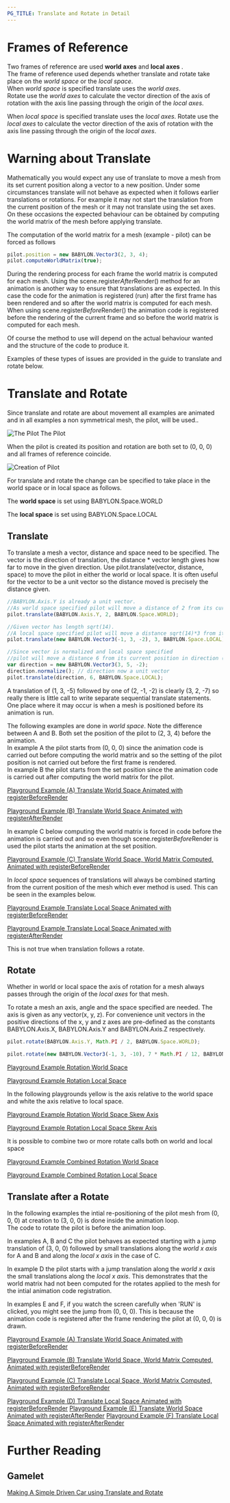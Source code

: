 ```yaml
---
PG_TITLE: Translate and Rotate in Detail
---
```


# Frames of Reference

Two frames of reference are used **world axes** and **local axes** .  
The frame of reference used depends whether translate and rotate take place on the *world space* or the *local space*.  
When *world space* is specified translate uses the *world axes*.  
Rotate use the *world axes* to calculate the vector direction of the axis of rotation with the axis line passing through the origin of the *local axes*. 

When *local space* is specified translate uses the *local axes*. 
Rotate use the *local axes*  to calculate the vector direction of the axis of rotation with the axis line passing through the origin of the *local axes*. 

# Warning about Translate

Mathematically you would expect any use of translate to move a mesh from its set current position along a vector to a new position. 
Under some circumstances translate will not behave as expected when it follows earlier translations or rotations. For example it may not start the 
translation from the current position of the mesh or it may not translate using the set axes. On these occasions the expected behaviour 
can be obtained by computing the world matrix of the mesh before applying translate. 

The computation of the world matrix for a mesh (example - pilot) can be forced as follows 
```javascript
pilot.position = new BABYLON.Vector3(2, 3, 4);
pilot.computeWorldMatrix(true);
```

During the rendering process for each frame the world matrix is computed for each mesh. Using the scene.register*After*Render() method for an animation is another way to ensure 
that translations are as expected. In this case the code for the animation is registered (run) after the first frame has been rendered and so after the world matrix is computed 
for each mesh. When using scene.register*Before*Render() the animation code is registered before the rendering of the current frame 
and so before the world matrix is computed for each mesh.

Of course the method to use will depend on the actual behaviour wanted and the structure of the code to produce it. 

Examples of these types of issues are provided in the guide to translate and rotate below.

# Translate and Rotate

Since translate and rotate are about movement all examples are animated and in all examples a non symmetrical mesh, the pilot, will be used.. 

![The Pilot](/img/tutorials/Mesh/pilot.jpg)
The Pilot

When the pilot is created its position and rotation are both set to (0, 0, 0) and all frames of reference 
coincide.

![Creation of Pilot](/img/tutorials/Mesh/pilot1.jpg)

For translate and rotate the change can be specified to take place in the world space or in local space as follows. 

The **world space** is set using BABYLON.Space.WORLD

The **local space** is set using BABYLON.Space.LOCAL

## Translate 

To translate a mesh a vector, distance and space need to be specified. The vector is the direction of translation, the distance * vector length gives how far to move in the given direction. 
Use pilot.translate(vector, distance, space) to move the pilot in either the world or local space. 
It is often useful for the vector to be a unit vector so the distance moved is precisely the distance given.

```javascript
//BABYLON.Axis.Y is already a unit vector. 
//As world space specified pilot will move a distance of 2 from its current position in the direction (0, 1, 0).
pilot.translate(BABYLON.Axis.Y, 2, BABYLON.Space.WORLD);

//Given vector has length sqrt(14). 
//A local space specified pilot will move a distance sqrt(14)*3 from its current position in direction (-1, 3, -2)
pilot.translate(new BABYLON.Vector3(-1, 3, -2), 3, BABYLON.Space.LOCAL);

//Since vector is normalized and local space specified 
//pilot will move a distance 6 from its current position in direction (3, 5, -2)
var direction = new BABYLON.Vector3(3, 5, -2);
direction.normalize(); // direction now a unit vector
pilot.translate(direction, 6, BABYLON.Space.LOCAL);
```

A translation of (1, 3, -5) followed by one of (2, -1, -2) is clearly (3, 2, -7) so really there is little call to write separate 
sequential translate statements. One place where it may occur is when a mesh is positioned before its animation is run. 

The following examples are done in *world space*. Note the difference between A and B. Both set the position of the pilot to (2, 3, 4) before the animation.  
In example A the pilot starts from (0, 0, 0) since the animation code is carried out before computing the world matrix and so the setting of the 
pilot position is not carried out before the first frame is rendered.  
In example B the pilot starts from the set position since the animation code is carried out after computing the world matrix for the pilot.

[Playground Example (A) Translate World Space Animated with registerBeforeRender](http://www.babylonjs-playground.com/#1ZMJQV#13)

[Playground Example (B) Translate World Space Animated with registerAfterRender](http://www.babylonjs-playground.com/#1ZMJQV#14)


In example C below computing the world matrix is forced in code before the animation is carried out and so even though scene.register*Before*Render is used 
the pilot starts the animation at the set position.

[Playground Example (C) Translate World Space, World Matrix Computed, Animated with registerBeforeRender ](http://www.babylonjs-playground.com/#1ZMJQV#15)

In *local space* sequences of translations will always be combined starting from the current position of the mesh which ever method is used. 
This can be seen in the examples below.

[Playground Example Translate Local Space Animated with registerBeforeRender](http://www.babylonjs-playground.com/#1ZMJQV#16)

[Playground Example Translate Local Space Animated with registerAfterRender](http://www.babylonjs-playground.com/#1ZMJQV#28)

This is not true when translation follows a rotate.

## Rotate

Whether in world or local space the axis of rotation for a mesh always passes through the origin of the *local axes* for that mesh.

To rotate a mesh an axis, angle and the space specified are needed. The axis is given as any vector(x, y, z). 
For convenience unit vectors in the positive directions of the x, y and z axes are pre-defined as the constants BABYLON.Axis.X, BABYLON.Axis.Y and BABYLON.Axis.Z respectively.

```javascript
pilot.rotate(BABYLON.Axis.Y, Math.PI / 2, BABYLON.Space.WORLD);

pilot.rotate(new BABYLON.Vector3(-1, 3, -10), 7 * Math.PI / 12, BABYLON.Space.LOCAL);
```

[Playground Example Rotation World Space](http://www.babylonjs-playground.com/#1ZMJQV#4)

[Playground Example Rotation Local Space](http://www.babylonjs-playground.com/#1ZMJQV#7)

In the following playgrounds yellow is the axis relative to the world space and white 
the axis relative to local space.

[Playground Example Rotation World Space Skew Axis](http://www.babylonjs-playground.com/#1ZMJQV#9)

[Playground Example Rotation Local Space Skew Axis](http://www.babylonjs-playground.com/#1ZMJQV#10)

It is possible to combine two or more rotate calls both on world and local space

[Playground Example Combined Rotation World Space](http://www.babylonjs-playground.com/#1ZMJQV#11)

[Playground Example Combined Rotation Local Space](http://www.babylonjs-playground.com/#1ZMJQV#12)


## Translate after a Rotate

In the following examples the intial re-positioning of the pilot mesh from (0, 0, 0) at creation to (3, 0, 0) is 
done inside the animation loop.   
The code to rotate the pilot is before the animation loop. 

In examples A, B and C the pilot behaves as expected starting with a jump translation of (3, 0, 0) followed by small translations 
along the *world x axis* for A and B and along the *local x axis* in the case of C.

In example D the pilot starts with a jump translation along the *world x axis* the small translations along the *local x axis*. 
This demonstrates that the world matrix had not been computed for the rotates applied to the mesh for the intial animation code registration. 

In examples E and F, if you watch the screen carefully when 'RUN' is clicked, you might see the jump from (0, 0, 0). 
This is because the animation code is registered after the frame rendering the pilot at (0, 0, 0) is drawn.

[Playground Example (A) Translate World Space Animated with registerBeforeRender](http://www.babylonjs-playground.com/#1ZMJQV#29)

[Playground Example (B) Translate World Space, World Matrix Computed, Animated with registerBeforeRender ](http://www.babylonjs-playground.com/#1ZMJQV#31)

[Playground Example (C) Translate Local Space, World Matrix Computed, Animated with registerBeforeRender ](http://www.babylonjs-playground.com/#1ZMJQV#32)

[Playground Example (D) Translate Local Space Animated with registerBeforeRender](http://www.babylonjs-playground.com/#1ZMJQV#33)
[Playground Example (E) Translate World Space Animated with registerAfterRender](http://www.babylonjs-playground.com/#1ZMJQV#34)
[Playground Example (F) Translate Local Space Animated with registerAfterRender](http://www.babylonjs-playground.com/#1ZMJQV#35)

# Further Reading

## Gamelet

[Making A Simple Driven Car using Translate and Rotate](/samples/Car_Driven)